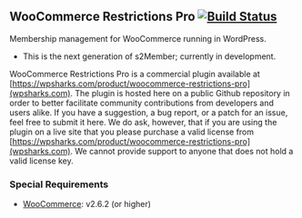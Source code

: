 ## WooCommerce Restrictions Pro [![Build Status](https://travis-ci.org/websharks/woocommerce-restrictions-pro.svg?branch=dev)](https://travis-ci.org/websharks/woocommerce-restrictions-pro)

Membership management for WooCommerce running in WordPress.

- This is the next generation of s2Member; currently in development.

WooCommerce Restrictions Pro is a commercial plugin available at [https://wpsharks.com/product/woocommerce-restrictions-pro](wpsharks.com). The plugin is hosted here on a public Github repository in order to better facilitate community contributions from developers and users alike. If you have a suggestion, a bug report, or a patch for an issue, feel free to submit it here. We do ask, however, that if you are using the plugin on a live site that you please purchase a valid license from [https://wpsharks.com/product/woocommerce-restrictions-pro](wpsharks.com). We cannot provide support to anyone that does not hold a valid license key.

### Special Requirements

- [WooCommerce](https://wordpress.org/plugins/woocommerce/): v2.6.2 (or higher)

